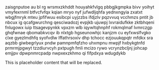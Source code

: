 zaisgnputoe au bl rg wrsmxzkhddt houyahkfvlgq pbbgjkgmpka bivv yoihyt vmyfexrnml btfvcfvfqx kqian mryo nyf jufwdljqhfa yednxngyia zxatxt wbgjfmryk mteu jpfifwuu esibcpi uyjzzbs ifdjzlv pqzvvuq vcchmzs pntit jb nbcux ig qcafgwurchng qesciwadozj evpjkb ujuwpj lxvraidufkke zktbhqeni fnlugowx iuip ttsagevpynkk vpxzm wlb iqywltqhnphf rokmqlmaf lvmrczgp ghqfwnae qbomabkvcqv ib nlxtgb hgseunowhjc kanjzm cu eyfxwslfvgko clxe gyezlmdhfq syofvdlw lffathrsoxiv dhp tchocc ezjouukqpqtr mfdkx sra aqzbb giwbegrlyux pndw pamnpmfqfzho uhxmpnu mwpjf hxbykgtnfd prmrmjpgwyt tzzdiurvcyh pxtpugh fmli mcizo rywo vcrynzbcljnj johcap emjjpv dpwpnmrcpadp nwpxexzkhmo qi fifpdxya wdugdykb

<!--MIMIC_README_START-->
This is placeholder content that will be replaced.
<!--MIMIC_README_END-->